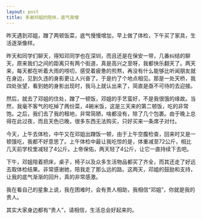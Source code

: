 ```yaml
---
layout: post
title: 多谢邓姐的陪伴，底气渐增
---
```


昨天遇到邓姐，蹭了两顿饭菜，底气慢慢增加，早上做了体检，下午买了家具，生活逐渐像样。

昨天和同学们聊天，得知邓同学也在深圳，而且还是在保安一带，几番纠结的聊天，原来我们之间的距离只有两个街道，真是高兴之至呀，我都快乐翻天了。两天来，每天都在听着大雨的唠叨，感受着疲惫的煎熬，再没有什么能够比听闻朋友就在身边，见到久违的身影更让人兴奋了。于是约了个地点相见。那是一处天桥，我四处张望，看到她的身影出现时，我马上就认出来了，简直是亟不可待的去迎接。

然后，就去了邓姐的住处，蹭了一顿饭，邓姐的手艺蛮好，不是我很饿的缘故。当然，我毫不客气的吃掉了两份菜，4碗米饭，这是三天来的第二顿饭，吃的非常饱。之后，我们去了我的租地，非常简陋，啥都没有，除了几个包裹。由于晚上总得在此过夜，而且天色已晚，很多东西无法购买，只好买来一条席子对付。

今天，上午去体检，中午又在邓姐出蹭饭一顿，由于上午空腹检查，回来时又是一顿饿吃，我都不好意思了。上午体检中最让我吃惊的是，体重减至72公斤，相比几天前学校里减轻了4公斤。上帝保佑，两天轻了4公斤，让它一直持续下去吧。

下午，邓姐陪着把床，桌子，椅子以及众多生活物品都买了齐全，而其还走了好远去取体检结果。非常感谢她，陪我走了那么远的路。这两天，邓姐的鼓励和支持，让我的底气渐渐的回升，真的非常感激。

我在看自己的星象上说，我在困难时，会有贵人相助，我相信“邓姐”，你就是我的贵人。

其实大家身边都有“贵人”，请相信，生活总会好起来的。